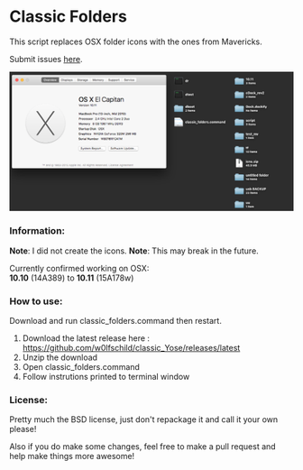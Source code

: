 # Classic Folders
This script replaces OSX folder icons with the ones from Mavericks.

Submit issues [here](https://github.com/w0lfschild/classic_Yose/issues/new). 

![Preview](example.png)

### Information:
**Note**: I did not create the icons. 
**Note**: This may break in the future. 

Currently confirmed working on OSX:    
**10.10** (14A389) to **10.11** (15A178w)     

### How to use:
Download and run classic_folders.command then restart.

1. Download the latest release here : https://github.com/w0lfschild/classic_Yose/releases/latest
2. Unzip the download
3. Open classic_folders.command
4. Follow instrutions printed to terminal window

### License:
Pretty much the BSD license, just don't repackage it and call it your own please!

Also if you do make some changes, feel free to make a pull request and help make things more awesome!
